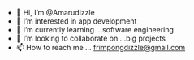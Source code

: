 - 👋 Hi, I’m @Amarudizzle
- 👀 I’m interested in app development
- 🌱 I’m currently learning ...software engineering
- 💞️ I’m looking to collaborate on ...big projects
- 📫 How to reach me ...
frimpongdizzle@gmail.com
<!---
Amarudizzle/Amarudizzle is a ✨ special ✨ repository because its `README.md` (this file) appears on your GitHub profile.
You can click the Preview link to take a look at your changes.
--->
